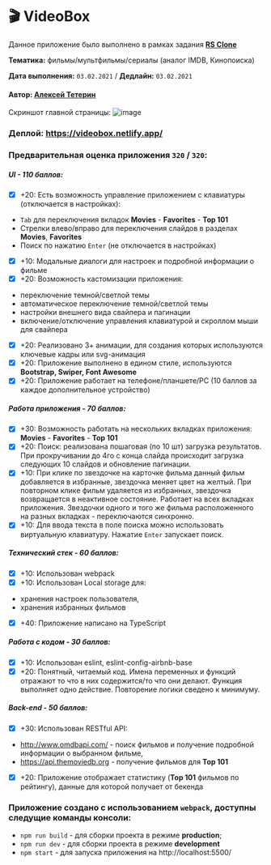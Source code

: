 # 🎬 VideoBox
Данное приложение было выполнено в рамках задания [**RS Clone**](https://github.com/rolling-scopes-school/tasks/blob/master/tasks/rsclone/rsclone.md)

**Тематика:** фильмы/мультфильмы/сериалы (аналог IMDB, Кинопоиска)

**Дата выполнения:** `03.02.2021` / **Дедлайн:** `03.02.2021`

#### Автор: [Алексей Тетерин](https://github.com/AlexeyTeterin)

Скриншот главной страницы: ![image](https://user-images.githubusercontent.com/59282193/106488169-3d0ce900-64d5-11eb-84ff-93edaad65b6a.png)

### Деплой: https://videobox.netlify.app/

### Предварительная оценка приложения `320` / `320`:

##### UI - 110 баллов:
- [x] +20: Есть возможность управление приложением с клавиатуры (отключается в настройках):
- `Tab` для переключения вкладок **Movies** - **Favorites** - **Top 101**
- Стрелки влево/вправо для переключения слайдов в разделах **Movies**,  **Favorites**
- Поиск по нажатию `Enter` (не отключается в настройках)
- [x] +10: Модальные диалоги для настроек и подробной информации о фильме
- [x] +20: Возможность кастомизации приложения:
- переключение темной/светлой темы
- автоматическое переключение темной/светлой темы
- настройки внешнего вида свайпера и пагинации
- включение/отключение управления клавиатурой и скроллом мыши для свайпера
- [x] +20: Реализовано 3+ анимации, для создания которых используются ключевые кадры или svg-анимация
- [x] +20: Приложение выполнено в едином стиле, используются **Bootstrap, Swiper, Font Awesome**
- [x] +20: Приложение работает на телефоне/планшете/PC (10 баллов за каждое дополнительное устройство)

##### Работа приложения - 70 баллов:
- [x] +30: Возможность работать на нескольких вкладках приложения: **Movies** - **Favorites** - **Top 101**
- [x] +20: Поиск: реализована пошаговая (по 10 шт) загрузка результатов. При прокручивании до 4го с конца слайда происходит загрузка следующих 10 слайдов и обновление пагинации.
- [x] +10: При клике по звездочке на карточке фильма данный фильм добавляется в избранные, звездочка меняет цвет на желтый. При повторном клике фильм удаляется из избранных, звездочка возвращается в неактивное состояние. Работает на всех вкладках приложения. Звездочки одного и того же фильма расположенного на разных вкладках - переключаются синхронно.
- [x] +10: Для ввода текста в поле поиска можно использовать виртуальную клавиатуру. Нажатие `Enter` запускает поиск.

##### Технический стек - 60 баллов:
- [x] +10: Использован webpack
- [x] +10: Использован Local storage для:
- хранения настроек пользователя,
- хранения избранных фильмов
- [x] +40: Приложение написано на TypeScript

##### Работа с кодом - 30 баллов:
- [x] +10: Использован eslint, eslint-config-airbnb-base
- [x] +20: Понятный, читаемый код. Имена переменных и функций отражают то что в них содержится/то что они делают.
Функция выполняет одно действие. Повторение логики сведено к минимуму.

##### Back-end - 50 баллов:
- [x] +30: Использован RESTful API:
- http://www.omdbapi.com/ - поиск фильмов и получение подробной информации о выбранном фильме,
- https://api.themoviedb.org - получениe фильмов для **Top 101**
- [x] +20: Приложение отображает статистику (**Top 101** фильмов по рейтингу), данные для которой получает от бекенда

### Приложение создано с использованием `webpack`, доступны следущие команды консоли:

- `npm run build` - для сборки проекта в режиме **production**;
- `npm run dev` - для сборки проекта в режиме **development**
- `npm start` - для запуска приложения на http://localhost:5500/
